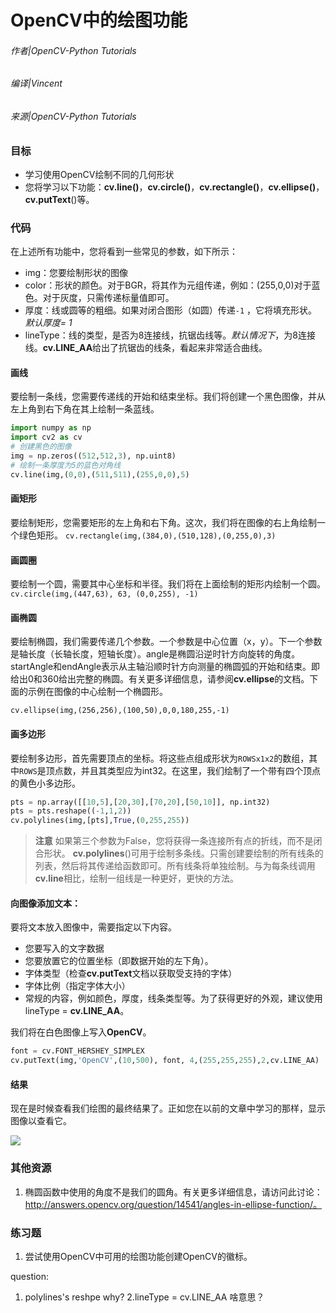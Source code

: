 # OpenCV中的绘图功能

###### 作者|OpenCV-Python Tutorials
###### 编译|Vincent
###### 来源|OpenCV-Python Tutorials  

### 目标

- 学习使用OpenCV绘制不同的几何形状
- 您将学习以下功能：**cv.line()**，**cv.circle()**，**cv.rectangle()**，**cv.ellipse()**，**cv.putText**()等。

### 代码
在上述所有功能中，您将看到一些常见的参数，如下所示：

- img：您要绘制形状的图像
- color：形状的颜色。对于BGR，将其作为元组传递，例如：(255,0,0)对于蓝色。对于灰度，只需传递标量值即可。
- 厚度：线或圆等的粗细。如果对闭合图形（如圆）传递`-1` ，它将填充形状。*默认厚度= 1*
- lineType：线的类型，是否为8连接线，抗锯齿线等。*默认情况下*，为8连接线。**cv.LINE_AA**给出了抗锯齿的线条，看起来非常适合曲线。

#### 画线
要绘制一条线，您需要传递线的开始和结束坐标。我们将创建一个黑色图像，并从左上角到右下角在其上绘制一条蓝线。

```python
import numpy as np
import cv2 as cv
# 创建黑色的图像
img = np.zeros((512,512,3), np.uint8)
# 绘制一条厚度为5的蓝色对角线
cv.line(img,(0,0),(511,511),(255,0,0),5)
```

#### 画矩形

要绘制矩形，您需要矩形的左上角和右下角。这次，我们将在图像的右上角绘制一个绿色矩形。
`cv.rectangle(img,(384,0),(510,128),(0,255,0),3)`

#### 画圆圈
要绘制一个圆，需要其中心坐标和半径。我们将在上面绘制的矩形内绘制一个圆。
`cv.circle(img,(447,63), 63, (0,0,255), -1)`

#### 画椭圆
要绘制椭圆，我们需要传递几个参数。一个参数是中心位置（x，y）。下一个参数是轴长度（长轴长度，短轴长度）。angle是椭圆沿逆时针方向旋转的角度。startAngle和endAngle表示从主轴沿顺时针方向测量的椭圆弧的开始和结束。即给出0和360给出完整的椭圆。有关更多详细信息，请参阅**cv.ellipse**的文档。下面的示例在图像的中心绘制一个椭圆形。

`cv.ellipse(img,(256,256),(100,50),0,0,180,255,-1)`

#### 画多边形

要绘制多边形，首先需要顶点的坐标。将这些点组成形状为`ROWSx1x2`的数组，其中`ROWS`是顶点数，并且其类型应为int32。在这里，我们绘制了一个带有四个顶点的黄色小多边形。

```python
pts = np.array([[10,5],[20,30],[70,20],[50,10]], np.int32)
pts = pts.reshape((-1,1,2))
cv.polylines(img,[pts],True,(0,255,255))
```

> **注意**
  如果第三个参数为False，您将获得一条连接所有点的折线，而不是闭合形状。
  **cv.polylines**()可用于绘制多条线。只需创建要绘制的所有线条的列表，然后将其传递给函数即可。所有线条将单独绘制。与为每条线调用**cv.line**相比，绘制一组线是一种更好，更快的方法。

#### 向图像添加文本：

要将文本放入图像中，需要指定以下内容。
- 您要写入的文字数据
- 您要放置它的位置坐标（即数据开始的左下角）。
- 字体类型（检查**cv.putText**文档以获取受支持的字体）
- 字体比例（指定字体大小）
- 常规的内容，例如颜色，厚度，线条类型等。为了获得更好的外观，建议使用lineType = **cv.LINE_AA**。

我们将在白色图像上写入**OpenCV**。

```python
font = cv.FONT_HERSHEY_SIMPLEX
cv.putText(img,'OpenCV',(10,500), font, 4,(255,255,255),2,cv.LINE_AA)
```

#### 结果
现在是时候查看我们绘图的最终结果了。正如您在以前的文章中学习的那样，显示图像以查看它。

![](http://qiniu.aihubs.net/drawing_result.jpg)

### 其他资源

1. 椭圆函数中使用的角度不是我们的圆角。有关更多详细信息，请访问此讨论：http://answers.opencv.org/question/14541/angles-in-ellipse-function/。

### 练习题

1. 尝试使用OpenCV中可用的绘图功能创建OpenCV的徽标。



question:
1. polylines's reshpe why?
2.lineType = cv.LINE_AA 啥意思？
